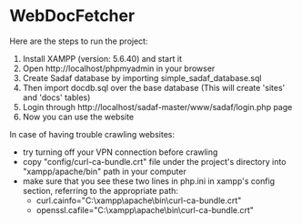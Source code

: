 # WebDocFetcher

Here are the steps to run the project:
1. Install XAMPP (version: 5.6.40) and start it
2. Open http://localhost/phpmyadmin in your browser
3. Create Sadaf database by importing simple_sadaf_database.sql
4. Then import docdb.sql over the base database (This will create 'sites' and 'docs' tables)
5. Login through http://localhost/sadaf-master/www/sadaf/login.php page
6. Now you can use the website

In case of having trouble crawling websites:
* try turning off your VPN connection before crawling
* copy "config/curl-ca-bundle.crt" file under the project's directory into "xampp/apache/bin" path in your computer
* make sure that you see these two lines in php.ini in xampp's config section, referring to the appropriate path:
  - curl.cainfo="C:\xampp\apache\bin\curl-ca-bundle.crt"
  - openssl.cafile="C:\xampp\apache\bin\curl-ca-bundle.crt"